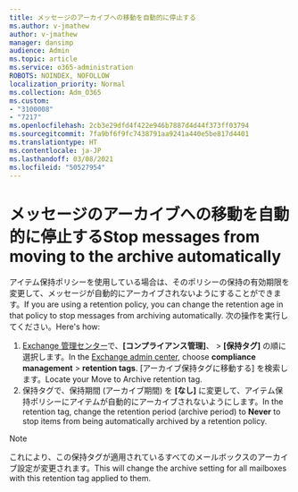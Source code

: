 ```yaml
---
title: メッセージのアーカイブへの移動を自動的に停止する
ms.author: v-jmathew
author: v-jmathew
manager: dansimp
audience: Admin
ms.topic: article
ms.service: o365-administration
ROBOTS: NOINDEX, NOFOLLOW
localization_priority: Normal
ms.collection: Adm_O365
ms.custom:
- "3100008"
- "7217"
ms.openlocfilehash: 2cb3e29dfd4f422e946b7887d4d44f373ff03794
ms.sourcegitcommit: 7fa9bf6f9fc7438791aa9241a440e5be817d4401
ms.translationtype: HT
ms.contentlocale: ja-JP
ms.lasthandoff: 03/08/2021
ms.locfileid: "50527954"
---
```

# <a name="stop-messages-from-moving-to-the-archive-automatically"></a><span data-ttu-id="73f4c-102">メッセージのアーカイブへの移動を自動的に停止する</span><span class="sxs-lookup"><span data-stu-id="73f4c-102">Stop messages from moving to the archive automatically</span></span>

<span data-ttu-id="73f4c-103">アイテム保持ポリシーを使用している場合は、そのポリシーの保持の有効期限を変更して、メッセージが自動的にアーカイブされないようにすることができます。</span><span class="sxs-lookup"><span data-stu-id="73f4c-103">If you are using a retention policy, you can change the retention age in that policy to stop messages from archiving automatically.</span></span> <span data-ttu-id="73f4c-104">次の操作を実行してください。</span><span class="sxs-lookup"><span data-stu-id="73f4c-104">Here's how:</span></span>

1. <span data-ttu-id="73f4c-105">[Exchange 管理センター](https://go.microsoft.com/fwlink/?linkid=2059104)で、**[コンプライアンス管理]**、 > **[保持タグ]** の順に選択します。</span><span class="sxs-lookup"><span data-stu-id="73f4c-105">In the [Exchange admin center](https://go.microsoft.com/fwlink/?linkid=2059104), choose **compliance management** > **retention tags**.</span></span> <span data-ttu-id="73f4c-106">[アーカイブ保持タグに移動する] を検索します。</span><span class="sxs-lookup"><span data-stu-id="73f4c-106">Locate your Move to Archive retention tag.</span></span>
2. <span data-ttu-id="73f4c-107">保持タグで、保持期間 (アーカイブ期間) を **[なし]** に変更して、アイテム保持ポリシーにアイテムが自動的にアーカイブされないようにします。</span><span class="sxs-lookup"><span data-stu-id="73f4c-107">In the retention tag, change the retention period (archive period) to **Never** to stop items from being automatically archived by a retention policy.</span></span>

> [!NOTE]
> <span data-ttu-id="73f4c-108">これにより、この保持タグが適用されているすべてのメールボックスのアーカイブ設定が変更されます。</span><span class="sxs-lookup"><span data-stu-id="73f4c-108">This will change the archive setting for all mailboxes with this retention tag applied to them.</span></span>
